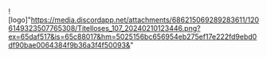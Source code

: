 ![logo]"https://media.discordapp.net/attachments/686215069289283611/1206149323507765308/Titelloses_107_20240210123446.png?ex=65daf517&is=65c88017&hm=5025156bc656954eb275ef17e222fd9ebd0df90bae0064384f9b36a3f4f50093&"
